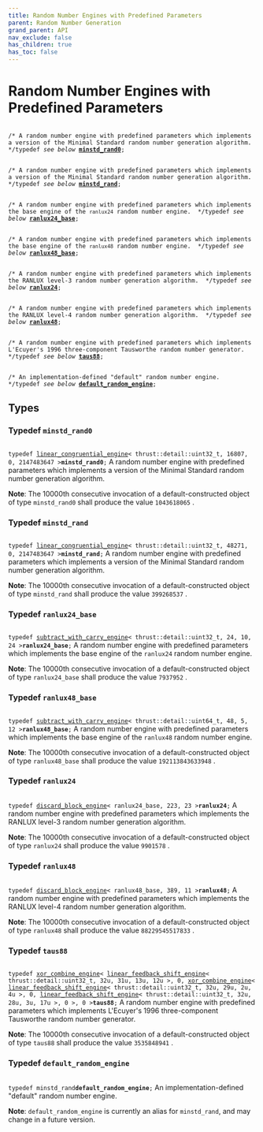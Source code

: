 ```yaml
---
title: Random Number Engines with Predefined Parameters
parent: Random Number Generation
grand_parent: API
nav_exclude: false
has_children: true
has_toc: false
---
```


# Random Number Engines with Predefined Parameters

<code class="doxybook">
<span class="doxybook-comment">/* A random number engine with predefined parameters which implements a version of the Minimal Standard random number generation algorithm.  */</span><span>typedef <i>see below</i> <b><a href="/api/groups/group__predefined__random.html#typedef-minstd_rand0">minstd&#95;rand0</a></b>;</span>
<br>
<span class="doxybook-comment">/* A random number engine with predefined parameters which implements a version of the Minimal Standard random number generation algorithm.  */</span><span>typedef <i>see below</i> <b><a href="/api/groups/group__predefined__random.html#typedef-minstd_rand">minstd&#95;rand</a></b>;</span>
<br>
<span class="doxybook-comment">/* A random number engine with predefined parameters which implements the base engine of the <code>ranlux24</code> random number engine.  */</span><span>typedef <i>see below</i> <b><a href="/api/groups/group__predefined__random.html#typedef-ranlux24_base">ranlux24&#95;base</a></b>;</span>
<br>
<span class="doxybook-comment">/* A random number engine with predefined parameters which implements the base engine of the <code>ranlux48</code> random number engine.  */</span><span>typedef <i>see below</i> <b><a href="/api/groups/group__predefined__random.html#typedef-ranlux48_base">ranlux48&#95;base</a></b>;</span>
<br>
<span class="doxybook-comment">/* A random number engine with predefined parameters which implements the RANLUX level-3 random number generation algorithm.  */</span><span>typedef <i>see below</i> <b><a href="/api/groups/group__predefined__random.html#typedef-ranlux24">ranlux24</a></b>;</span>
<br>
<span class="doxybook-comment">/* A random number engine with predefined parameters which implements the RANLUX level-4 random number generation algorithm.  */</span><span>typedef <i>see below</i> <b><a href="/api/groups/group__predefined__random.html#typedef-ranlux48">ranlux48</a></b>;</span>
<br>
<span class="doxybook-comment">/* A random number engine with predefined parameters which implements L'Ecuyer's 1996 three-component Tausworthe random number generator.  */</span><span>typedef <i>see below</i> <b><a href="/api/groups/group__predefined__random.html#typedef-taus88">taus88</a></b>;</span>
<br>
<span class="doxybook-comment">/* An implementation-defined "default" random number engine.  */</span><span>typedef <i>see below</i> <b><a href="/api/groups/group__predefined__random.html#typedef-default_random_engine">default&#95;random&#95;engine</a></b>;</span>
</code>

## Types

<h3 id="typedef-minstd_rand0">
Typedef <code>minstd&#95;rand0</code>
</h3>

<code class="doxybook">
<span>typedef <a href="/api/classes/classrandom_1_1linear__congruential__engine.html">linear_congruential_engine</a>< thrust::detail::uint32_t, 16807, 0, 2147483647 ><b>minstd_rand0</b>;</span></code>
A random number engine with predefined parameters which implements a version of the Minimal Standard random number generation algorithm. 

**Note**:
The 10000th consecutive invocation of a default-constructed object of type <code>minstd&#95;rand0</code> shall produce the value <code>1043618065</code> . 

<h3 id="typedef-minstd_rand">
Typedef <code>minstd&#95;rand</code>
</h3>

<code class="doxybook">
<span>typedef <a href="/api/classes/classrandom_1_1linear__congruential__engine.html">linear_congruential_engine</a>< thrust::detail::uint32_t, 48271, 0, 2147483647 ><b>minstd_rand</b>;</span></code>
A random number engine with predefined parameters which implements a version of the Minimal Standard random number generation algorithm. 

**Note**:
The 10000th consecutive invocation of a default-constructed object of type <code>minstd&#95;rand</code> shall produce the value <code>399268537</code> . 

<h3 id="typedef-ranlux24_base">
Typedef <code>ranlux24&#95;base</code>
</h3>

<code class="doxybook">
<span>typedef <a href="/api/classes/classrandom_1_1subtract__with__carry__engine.html">subtract_with_carry_engine</a>< thrust::detail::uint32_t, 24, 10, 24 ><b>ranlux24_base</b>;</span></code>
A random number engine with predefined parameters which implements the base engine of the <code>ranlux24</code> random number engine. 

**Note**:
The 10000th consecutive invocation of a default-constructed object of type <code>ranlux24&#95;base</code> shall produce the value <code>7937952</code> . 

<h3 id="typedef-ranlux48_base">
Typedef <code>ranlux48&#95;base</code>
</h3>

<code class="doxybook">
<span>typedef <a href="/api/classes/classrandom_1_1subtract__with__carry__engine.html">subtract_with_carry_engine</a>< thrust::detail::uint64_t, 48, 5, 12 ><b>ranlux48_base</b>;</span></code>
A random number engine with predefined parameters which implements the base engine of the <code>ranlux48</code> random number engine. 

**Note**:
The 10000th consecutive invocation of a default-constructed object of type <code>ranlux48&#95;base</code> shall produce the value <code>192113843633948</code> . 

<h3 id="typedef-ranlux24">
Typedef <code>ranlux24</code>
</h3>

<code class="doxybook">
<span>typedef <a href="/api/classes/classrandom_1_1discard__block__engine.html">discard_block_engine</a>< ranlux24_base, 223, 23 ><b>ranlux24</b>;</span></code>
A random number engine with predefined parameters which implements the RANLUX level-3 random number generation algorithm. 

**Note**:
The 10000th consecutive invocation of a default-constructed object of type <code>ranlux24</code> shall produce the value <code>9901578</code> . 

<h3 id="typedef-ranlux48">
Typedef <code>ranlux48</code>
</h3>

<code class="doxybook">
<span>typedef <a href="/api/classes/classrandom_1_1discard__block__engine.html">discard_block_engine</a>< ranlux48_base, 389, 11 ><b>ranlux48</b>;</span></code>
A random number engine with predefined parameters which implements the RANLUX level-4 random number generation algorithm. 

**Note**:
The 10000th consecutive invocation of a default-constructed object of type <code>ranlux48</code> shall produce the value <code>88229545517833</code> . 

<h3 id="typedef-taus88">
Typedef <code>taus88</code>
</h3>

<code class="doxybook">
<span>typedef <a href="/api/classes/classrandom_1_1xor__combine__engine.html">xor_combine_engine</a>< <a href="/api/classes/classrandom_1_1linear__feedback__shift__engine.html">linear_feedback_shift_engine</a>< thrust::detail::uint32_t, 32u, 31u, 13u, 12u >, 0, <a href="/api/classes/classrandom_1_1xor__combine__engine.html">xor_combine_engine</a>< <a href="/api/classes/classrandom_1_1linear__feedback__shift__engine.html">linear_feedback_shift_engine</a>< thrust::detail::uint32_t, 32u, 29u, 2u, 4u >, 0, <a href="/api/classes/classrandom_1_1linear__feedback__shift__engine.html">linear_feedback_shift_engine</a>< thrust::detail::uint32_t, 32u, 28u, 3u, 17u >, 0 >, 0 ><b>taus88</b>;</span></code>
A random number engine with predefined parameters which implements L'Ecuyer's 1996 three-component Tausworthe random number generator. 

**Note**:
The 10000th consecutive invocation of a default-constructed object of type <code>taus88</code> shall produce the value <code>3535848941</code> . 

<h3 id="typedef-default_random_engine">
Typedef <code>default&#95;random&#95;engine</code>
</h3>

<code class="doxybook">
<span>typedef minstd_rand<b>default_random_engine</b>;</span></code>
An implementation-defined "default" random number engine. 

**Note**:
<code>default&#95;random&#95;engine</code> is currently an alias for <code>minstd&#95;rand</code>, and may change in a future version. 


